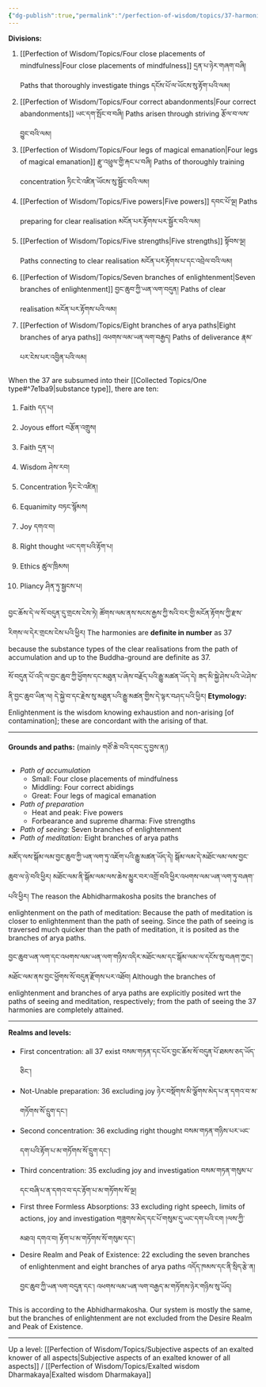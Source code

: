```yaml
---
{"dg-publish":true,"permalink":"/perfection-of-wisdom/topics/37-harmonies-with-enlightenment/"}
---
```


**Divisions:**
1. [[Perfection of Wisdom/Topics/Four close placements of mindfulness\|Four close placements of mindfulness]] དྲན་པ་ཉེར་གཞག་བཞི།
   Paths that thoroughly investigate things དངོས་པོ་ལ་ཡོངས་སུ་རྟོག་པའི་ལམ།
2. [[Perfection of Wisdom/Topics/Four correct abandonments\|Four correct abandonments]] ཡང་དག་སྤོང་བ་བཞི།
   Paths arisen through striving རྩོལ་བ་ལས་བྱུང་བའི་ལམ།
3. [[Perfection of Wisdom/Topics/Four legs of magical emanation\|Four legs of magical emanation]] རྫུ་འཕྲུལ་གྱི་རྐང་པ་བཞི།
   Paths of thoroughly training concentration ཏིང་ངེ་འཛིན་ཡོངས་སུ་སྦྱོང་བའི་ལམ།
4. [[Perfection of Wisdom/Topics/Five powers\|Five powers]] དབང་པོ་ལྔ།
   Paths preparing for clear realisation མངོན་པར་རྟོགས་པར་སྦྱོར་བའི་ལམ།
5. [[Perfection of Wisdom/Topics/Five strengths\|Five strengths]] སྟོབས་ལྔ།
   Paths connecting to clear realisation མངོན་པར་རྟོགས་པ་དང་འབྲེལ་བའི་ལམ།
6. [[Perfection of Wisdom/Topics/Seven branches of enlightenment\|Seven branches of enlightenment]] བྱང་ཆུབ་ཀྱི་ཡན་ལག་བདུན།
   Paths of clear realisation མངོན་པར་རྟོགས་པའི་ལམ།
7. [[Perfection of Wisdom/Topics/Eight branches of arya paths\|Eight branches of arya paths]] འཕགས་ལམ་ཡན་ལག་བརྒྱད།
   Paths of deliverance རྣམ་པར་ངེས་པར་འབྱིན་པའི་ལམ།

When the 37 are subsumed into their [[Collected Topics/One type#^7e1ba9\|substance type]], there are ten:
1. Faith དད་པ།
2. Joyous effort བརྩོན་འགྲུས།
3. Faith དྲན་པ།
4. Wisdom ཤེས་རབ།
5. Concentration ཏིང་ངེ་འཛིན།
6. Equanimity བཏང་སྙོམས།
7. Joy  དགའ་བ།
8. Right thought ཡང་དག་པའི་རྟོག་པ།
9. Ethics ཚུལ་ཁྲིམས།
10. Pliancy ཤིན་ཏུ་སྦྱངས་པ།

བྱང་ཆོས་དེ་ལ་སོ་བདུན་དུ་གྲངས་ངེས་ཏེ། ཚོགས་ལམ་ནས་སངས་རྒྱས་ཀྱི་སའི་བར་གྱི་མངོན་རྟོགས་ཀྱི་རྫས་རིགས་ལ་དེར་གྲངས་ངེས་པའི་ཕྱིར།
The harmonies are **definite in number** as 37 because the substance types of the clear realisations from the path of accumulation and up to the Buddha-ground are definite as 37.

སོ་བདུན་པོ་འདི་ལ་བྱང་ཆུབ་ཀྱི་ཕྱོགས་དང་མཐུན་པ་ཞེས་བརྗོད་པའི་རྒྱུ་མཚན་ཡོད་དེ། ཟད་མི་སྐྱེ་ཤེས་པའི་ཡེ་ཤེས་ནི་བྱང་ཆུབ་ཡིན་ལ། 
དེ་སྐྱེ་བ་དང་རྗེས་སུ་མཐུན་པའི་རྒྱུ་མཚན་གྱིས་དེ་ལྟར་བཤད་པའི་ཕྱིར།
**Etymology:** Enlightenment is the wisdom knowing exhaustion and non-arising [of contamination]; these are concordant with the arising of that.

---
**Grounds and paths:** (mainly གཙོ་ཆེ་བའི་དབང་དུ་བྱས་ན།)
- *Path of accumulation*
	- Small: Four close placements of mindfulness
	- Middling: Four correct abidings
	- Great: Four legs of magical emanation
- *Path of preparation*
	- Heat and peak: Five powers
	- Forbearance and supreme dharma: Five strengths
- *Path of seeing:* Seven branches of enlightenment
- *Path of meditation:* Eight branches of arya paths

མཛོད་ལས་སྒོམ་ལམ་བྱང་ཆུབ་ཀྱི་ཡན་ལག་ཏུ་འཇོག་པའི་རྒྱུ་མཚན་ཡོད་དེ། 
སྒོམ་ལམ་དེ་མཐོང་ལམ་ལས་བྱང་ཆུབ་ལ་ཉེ་བའི་ཕྱིར། མཐོང་ལམ་ནི་སྒོམ་ལམ་ལས་ཆེས་མྱུར་བར་འགྲོ་བའི་ཕྱིར་འཕགས་ལམ་ཡན་ལག་ཏུ་བཞག་པའི་ཕྱིར།
The reason the Abhidharmakosha posits the branches of enlightenment on the path of meditation: Because the path of meditation is closer to enlightenment than the path of seeing.
Since the path of seeing is traversed much quicker than the path of meditation, it is posited as the branches of arya paths.

བྱང་ཆུབ་ཡན་ལག་དང་འཕགས་ལམ་ཡན་ལག་གཉིས་འདིར་མཐོང་ལམ་དང་སྒོམ་ལམ་ལ་དངོས་སུ་བཞག་ཀྱང༌། 
མཐོང་ལམ་ནས་བྱང་ཕྱོགས་སོ་བདུན་རྫོགས་པར་འཐོབ།
Although the branches of enlightenment and branches of arya paths are explicitly posited wrt the paths of seeing and meditation, respectively; from the path of seeing the 37 harmonies are completely attained.

---
**Realms and levels:**
- First concentration: all 37 exist བསམ་གཏན་དང་པོར་བྱང་ཆོས་སོ་བདུན་པོ་ཐམས་ཅད་ཡོད་ཅིང་།
- Not-Unable preparation: 36 excluding joy ཉེར་བསྡོགས་མི་ལྕོགས་མེད་པ་ན་དགའ་བ་མ་གཏོགས་སོ་དྲུག་དང༌།
- Second concentration: 36 excluding right thought བསམ་གཏན་གཉིས་པར་ཡང་དག་པའི་རྟོག་པ་མ་གཏོགས་སོ་དྲུག་དང༌།
- Third concentration: 35 excluding joy and investigation 
  བསམ་གཏན་གསུམ་པ་དང་བཞི་པ་ན་དགའ་བ་དང་རྟོག་པ་མ་གཏོགས་སོ་ལྔ།
- First three Formless Absorptions: 33 excluding right speech, limits of actions, joy and investigation
  གཟུགས་མེད་དང་པོ་གསུམ་དུ་ཡང་དག་པའི་ངག །ལས་ཀྱི་མཐའ། དགའ་བ། རྟོག་པ་མ་གཏོགས་སོ་གསུམ་དང༌།
- Desire Realm and Peak of Existence: 22 excluding the seven branches of enlightenment and eight branches of arya paths 
  འདོད་ཁམས་དང་ནི་སྲིད་རྩེ་ན། བྱང་ཆུབ་ཀྱི་ཡན་ལག་བདུན་དང༌། འཕགས་ལམ་ཡན་ལག་བརྒྱད་མ་གཏོགས་ཉེར་གཉིས་སུ་ཡོད།

This is according to the Abhidharmakosha. Our system is mostly the same, but the branches of enlightenment are not excluded from the Desire Realm and Peak of Existence.
   




---
Up a level: [[Perfection of Wisdom/Topics/Subjective aspects of an exalted knower of all aspects\|Subjective aspects of an exalted knower of all aspects]] / [[Perfection of Wisdom/Topics/Exalted wisdom Dharmakaya\|Exalted wisdom Dharmakaya]]